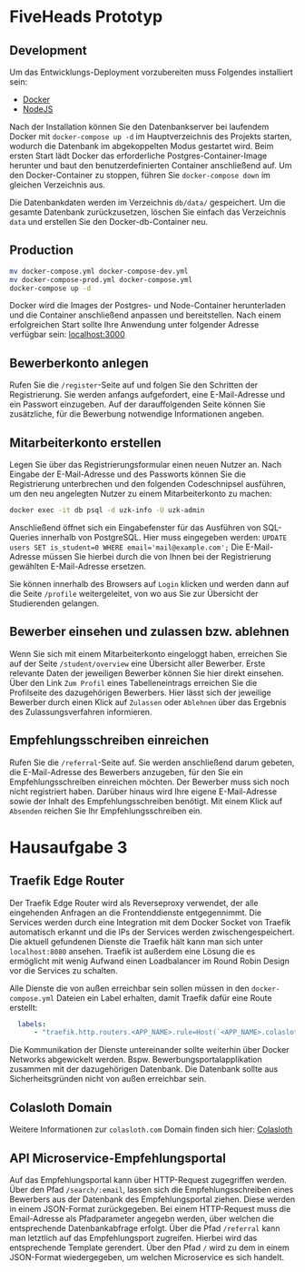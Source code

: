# FiveHeads Prototyp

## Development

Um das Entwicklungs-Deployment vorzubereiten muss Folgendes installiert sein: 
* [Docker](https://www.docker.com/)
* [NodeJS](https://nodejs.org/en/)

Nach der Installation können Sie den Datenbankserver bei laufendem Docker mit `docker-compose up -d` im Hauptverzeichnis des Projekts starten, wodurch die Datenbank im abgekoppelten Modus gestartet wird. Beim ersten Start lädt Docker das erforderliche Postgres-Container-Image herunter und baut den benutzerdefinierten Container anschließend auf.
Um den Docker-Container zu stoppen, führen Sie `docker-compose down` im gleichen Verzeichnis aus.

Die Datenbankdaten werden im Verzeichnis `db/data/` gespeichert. Um die gesamte Datenbank zurückzusetzen, löschen Sie einfach das Verzeichnis `data` und erstellen Sie den Docker-db-Container neu.


## Production

```bash
mv docker-compose.yml docker-compose-dev.yml
mv docker-compose-prod.yml docker-compose.yml
docker-compose up -d
```

Docker wird die Images der Postgres- und Node-Container herunterladen und die Container anschließend anpassen und bereitstellen. Nach einem erfolgreichen Start sollte Ihre Anwendung unter folgender Adresse verfügbar sein: [localhost:3000](http://localhost:3000)


## Bewerberkonto anlegen

Rufen Sie die `/register`-Seite auf und folgen Sie den Schritten der Registrierung. Sie werden anfangs aufgefordert, eine E-Mail-Adresse und ein Passwort einzugeben. Auf der darauffolgenden Seite können Sie zusätzliche, für die Bewerbung notwendige Informationen angeben.


## Mitarbeiterkonto erstellen

Legen Sie über das Registrierungsformular einen neuen Nutzer an. Nach Eingabe der E-Mail-Adresse und des Passworts können Sie die Registrierung unterbrechen und den folgenden Codeschnipsel ausführen, um den neu angelegten Nutzer zu einem Mitarbeiterkonto zu machen:


```bash
docker exec -it db psql -d uzk-info -U uzk-admin
```

Anschließend öffnet sich ein Eingabefenster für das Ausführen von SQL-Queries innerhalb von PostgreSQL. Hier muss eingegeben werden:
`UPDATE users SET is_student=0 WHERE email='mail@example.com';`
Die E-Mail-Adresse müssen Sie hierbei durch die von Ihnen bei der Registrierung gewählten E-Mail-Adresse ersetzen.

Sie können innerhalb des Browsers auf `Login` klicken und werden dann auf die Seite `/profile` weitergeleitet, von wo aus Sie zur Übersicht der Studierenden gelangen.


## Bewerber einsehen und zulassen bzw. ablehnen

Wenn Sie sich mit einem Mitarbeiterkonto eingeloggt haben, erreichen Sie auf der Seite `/student/overview` eine Übersicht aller Bewerber. Erste relevante Daten der jeweiligen Bewerber können Sie hier direkt einsehen. Über den Link `Zum Profil` eines Tabelleneintrags erreichen Sie die Profilseite des dazugehörigen Bewerbers. Hier lässt sich der jeweilige Bewerber durch einen Klick auf `Zulassen` oder `Ablehnen` über das Ergebnis des Zulassungsverfahren informieren.


## Empfehlungsschreiben einreichen

Rufen Sie die `/referral`-Seite auf. Sie werden anschließend darum gebeten, die E-Mail-Adresse des Bewerbers anzugeben, für den Sie ein Empfehlungsschreiben einreichen möchten. Der Bewerber muss sich noch nicht registriert haben.
Darüber hinaus wird Ihre eigene E-Mail-Adresse sowie der Inhalt des Empfehlungsschreiben benötigt. Mit einem Klick auf `Absenden` reichen Sie Ihr Empfehlungsschreiben ein.


# Hausaufgabe 3

## Traefik Edge Router
Der Traefik Edge Router wird als Reverseproxy verwendet, der alle eingehenden Anfragen an die Frontenddienste entgegennimmt. Die Services werden durch eine Integration mit dem Docker Socket von Traefik automatisch erkannt und die IPs der Services werden zwischengespeichert. 
Die aktuell gefundenen Dienste die Traefik hält kann man sich unter `localhost:8080` ansehen. Traefik ist außerdem eine Lösung die es ermöglicht mit wenig Aufwand einen Loadbalancer im Round Robin Design vor die Services zu schalten. 

Alle Dienste die von außen erreichbar sein sollen müssen in den `docker-compose.yml` Dateien ein Label erhalten, damit Traefik dafür eine Route erstellt:
```yml
  labels:
      - "traefik.http.routers.<APP_NAME>.rule=Host(`<APP_NAME>.colasloth.com`)"
```

Die Kommunikation der Dienste untereinander sollte weiterhin über Docker Networks abgewickelt werden. Bspw. Bewerbungsportalapplikation zusammen mit der dazugehörigen Datenbank. Die Datenbank sollte aus Sicherheitsgründen nicht von außen erreichbar sein.
## Colasloth Domain
Weitere Informationen zur `colasloth.com` Domain finden sich hier: [Colasloth](https://colasloth.github.io/)

## API Microservice-Empfehlungsportal

Auf das Empfehlungsportal kann über HTTP-Request zugegriffen werden. Über den Pfad `/search/:email`, lassen sich die Empfehlungsschreiben eines Bewerbers aus der Datenbank des Empfehlungsportal ziehen. Diese werden in einem JSON-Format zurückgegeben. Bei einem HTTP-Request muss die Email-Adresse als Pfadparameter angegebn werden, über welchen die entsprechende Datenbankabfrage erfolgt. 
Über die Pfad `/referral` kann man letztlich auf das Empfehlungsport zugreifen. Hierbei wird das entsprechende Template gerendert. 
Über den Pfad `/` wird zu dem in einem JSON-Format wiedergegeben, um welchen Microservice es sich handelt. 